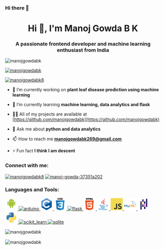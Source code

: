 ### Hi there 👋

<h1 align="center">Hi 👋, I'm Manoj Gowda B K</h1>
<h3 align="center">A passionate frontend developer and machine learning enthusiast from India</h3>

<p align="left"> <img src="https://komarev.com/ghpvc/?username=manojgowdabk&label=Profile%20views&color=0e75b6&style=flat" alt="manojgowdabk" /> </p>

<p align="left"> <a href="https://github.com/manojgowdabk"><img src="https://github-profile-trophy.vercel.app/?username=manojgowdabk" alt="manojgowdabk" /></a> </p>

<p align="left"> <a href="https://twitter.com/manojgowdabk8" target="blank"><img src="https://img.shields.io/twitter/follow/manojgowdabk8?logo=twitter&style=for-the-badge" alt="manojgowdabk8" /></a> </p>

- 🔭 I’m currently working on **plant leaf disease prediction using machine learning**

- 🌱 I’m currently learning **machine learning, data analytics and flask**

- 👨‍💻 All of my projects are available at [https://github.com/manojgowdabk](https://github.com/manojgowdabk)

- 💬 Ask me about **python and data analytics**

- 📫 How to reach me **manojgowdabk269@gmail.com**

- ⚡ Fun fact **I think I am descent**

<h3 align="left">Connect with me:</h3>
<p align="left">
<a href="https://twitter.com/manojgowdabk8" target="blank"><img align="center" src="https://raw.githubusercontent.com/rahuldkjain/github-profile-readme-generator/master/src/images/icons/Social/twitter.svg" alt="manojgowdabk8" height="30" width="40" /></a>
<a href="https://linkedin.com/in/manoj-gowda-37351a202" target="blank"><img align="center" src="https://raw.githubusercontent.com/rahuldkjain/github-profile-readme-generator/master/src/images/icons/Social/linked-in-alt.svg" alt="manoj-gowda-37351a202" height="30" width="40" /></a>
</p>

<h3 align="left">Languages and Tools:</h3>
<p align="left"> <a href="https://developer.android.com" target="_blank" rel="noreferrer"> <img src="https://raw.githubusercontent.com/devicons/devicon/master/icons/android/android-original-wordmark.svg" alt="android" width="40" height="40"/> </a> <a href="https://www.arduino.cc/" target="_blank" rel="noreferrer"> <img src="https://cdn.worldvectorlogo.com/logos/arduino-1.svg" alt="arduino" width="40" height="40"/> </a> <a href="https://www.cprogramming.com/" target="_blank" rel="noreferrer"> <img src="https://raw.githubusercontent.com/devicons/devicon/master/icons/c/c-original.svg" alt="c" width="40" height="40"/> </a> <a href="https://www.w3schools.com/css/" target="_blank" rel="noreferrer"> <img src="https://raw.githubusercontent.com/devicons/devicon/master/icons/css3/css3-original-wordmark.svg" alt="css3" width="40" height="40"/> </a> <a href="https://flask.palletsprojects.com/" target="_blank" rel="noreferrer"> <img src="https://www.vectorlogo.zone/logos/pocoo_flask/pocoo_flask-icon.svg" alt="flask" width="40" height="40"/> </a> <a href="https://www.w3.org/html/" target="_blank" rel="noreferrer"> <img src="https://raw.githubusercontent.com/devicons/devicon/master/icons/html5/html5-original-wordmark.svg" alt="html5" width="40" height="40"/> </a> <a href="https://www.java.com" target="_blank" rel="noreferrer"> <img src="https://raw.githubusercontent.com/devicons/devicon/master/icons/java/java-original.svg" alt="java" width="40" height="40"/> </a> <a href="https://developer.mozilla.org/en-US/docs/Web/JavaScript" target="_blank" rel="noreferrer"> <img src="https://raw.githubusercontent.com/devicons/devicon/master/icons/javascript/javascript-original.svg" alt="javascript" width="40" height="40"/> </a> <a href="https://www.mysql.com/" target="_blank" rel="noreferrer"> <img src="https://raw.githubusercontent.com/devicons/devicon/master/icons/mysql/mysql-original-wordmark.svg" alt="mysql" width="40" height="40"/> </a> <a href="https://pandas.pydata.org/" target="_blank" rel="noreferrer"> <img src="https://raw.githubusercontent.com/devicons/devicon/2ae2a900d2f041da66e950e4d48052658d850630/icons/pandas/pandas-original.svg" alt="pandas" width="40" height="40"/> </a> <a href="https://www.python.org" target="_blank" rel="noreferrer"> <img src="https://raw.githubusercontent.com/devicons/devicon/master/icons/python/python-original.svg" alt="python" width="40" height="40"/> </a> <a href="https://scikit-learn.org/" target="_blank" rel="noreferrer"> <img src="https://upload.wikimedia.org/wikipedia/commons/0/05/Scikit_learn_logo_small.svg" alt="scikit_learn" width="40" height="40"/> </a> <a href="https://www.sqlite.org/" target="_blank" rel="noreferrer"> <img src="https://www.vectorlogo.zone/logos/sqlite/sqlite-icon.svg" alt="sqlite" width="40" height="40"/> </a> </p>

<p><img align="center" src="https://github-readme-stats.vercel.app/api/top-langs?username=manojgowdabk&show_icons=true&locale=en&layout=compact" alt="manojgowdabk" /></p>

<p><img align="center" src="https://github-readme-streak-stats.herokuapp.com/?user=manojgowdabk&" alt="manojgowdabk" /></p>


